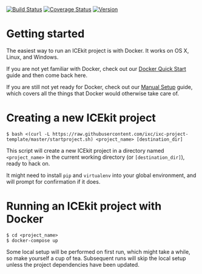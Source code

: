 [![Build Status](https://img.shields.io/travis/ic-labs/django-icekit.svg)](https://travis-ci.org/ic-labs/django-icekit)
[![Coverage Status](https://img.shields.io/coveralls/ic-labs/django-icekit.svg)](https://coveralls.io/github/ic-labs/django-icekit)
[![Version](https://img.shields.io/pypi/v/django-icekit.svg)](https://pypi.python.org/pypi/django-icekit)

# Getting started

The easiest way to run an ICEkit project is with Docker. It works on OS X,
Linux, and Windows.

If you are not yet familiar with Docker, check out our [Docker Quick Start][0]
guide and then come back here.

If you are still not yet ready for Docker, check out our [Manual Setup][1]
guide, which covers all the things that Docker would otherwise take care of.

[0]: https://github.com/ic-labs/django-icekit/docs/docker-quick-start.md
[1]: https://github.com/ic-labs/django-icekit/docs/manual-setup-guide.md

# Creating a new ICEkit project

    $ bash <(curl -L https://raw.githubusercontent.com/ixc/ixc-project-template/master/startproject.sh) <project_name> [destination_dir]

This script will create a new ICEkit project in a directory named
`<project_name>` in the current working directory (or `[destination_dir]`),
ready to hack on.

It might need to install `pip` and `virtualenv` into your global environment,
and will prompt for confirmation if it does.

# Running an ICEkit project with Docker

    $ cd <project_name>
    $ docker-compose up

Some local setup will be performed on first run, which might take a while, so
make yourself a cup of tea. Subsequent runs will skip the local setup unless
the project dependencies have been updated.
